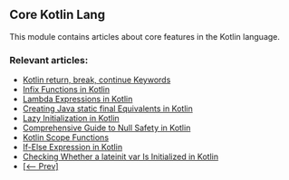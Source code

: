 ## Core Kotlin Lang

This module contains articles about core features in the Kotlin language.

### Relevant articles:
- [Kotlin return, break, continue Keywords](https://www.baeldung.com/kotlin/return-break-continue)
- [Infix Functions in Kotlin](https://www.baeldung.com/kotlin/infix-functions)
- [Lambda Expressions in Kotlin](https://www.baeldung.com/kotlin/lambda-expressions)
- [Creating Java static final Equivalents in Kotlin](https://www.baeldung.com/kotlin/kotlin-java-static-final)
- [Lazy Initialization in Kotlin](https://www.baeldung.com/kotlin/lazy-initialization)
- [Comprehensive Guide to Null Safety in Kotlin](https://www.baeldung.com/kotlin/null-safety)
- [Kotlin Scope Functions](https://www.baeldung.com/kotlin/kotlin-scope-functions)
- [If-Else Expression in Kotlin](https://www.baeldung.com/kotlin/if-else-expression)
- [Checking Whether a lateinit var Is Initialized in Kotlin](https://www.baeldung.com/kotlin/checking-lateinit)
- [[<-- Prev]](/core-kotlin-modules/core-kotlin-lang)
